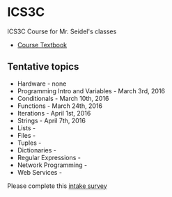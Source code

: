 ICS3C
=====

ICS3C Course for Mr. Seidel's classes

* [Course Textbook](http://www.pythonlearn.com/book.php)

Tentative topics
-------
* Hardware - none
* Programming Intro and Variables - March 3rd, 2016
* Conditionals - March 10th, 2016
* Functions - March 24th, 2016
* Iterations - April 1st, 2016
* Strings - April 7th, 2016
* Lists - 
* Files - 
* Tuples - 
* Dictionaries -
* Regular Expressions - 
* Network Programming -
* Web Services -

Please complete this [intake survey](https://www.surveymonkey.com/r/TN2JR3P)
